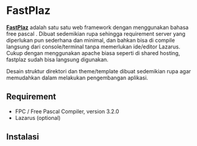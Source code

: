 
# FastPlaz

**[FastPlaz](https://www.fastplaz.com)** adalah satu satu web framework dengan menggunakan bahasa  free pascal  . Dibuat sedemikian rupa sehingga requirement server yang diperlukan pun sederhana dan minimal, dan bahkan bisa di  compile  langsung dari console/terminal tanpa memerlukan ide/editor  Lazarus. Cukup dengan menggunakan  apache  biasa seperti di shared hosting, fastplaz sudah bisa langsung digunakan.

Desain struktur direktori dan theme/template dibuat sedemikian rupa agar memudahkan dalam melakukan pengembangan aplikasi. 



## Requirement

* FPC / Free Pascal Compiler, version 3.2.0
* Lazarus (optional)


## Instalasi




